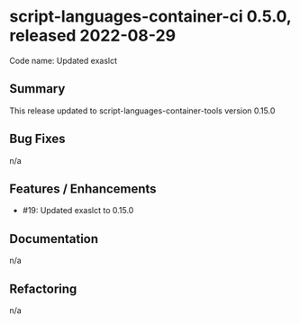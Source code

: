 # script-languages-container-ci 0.5.0, released 2022-08-29

Code name: Updated exaslct

## Summary

This release updated to script-languages-container-tools version 0.15.0

## Bug Fixes

n/a

## Features / Enhancements

 -  #19: Updated exaslct to 0.15.0

## Documentation

n/a

## Refactoring

n/a
